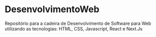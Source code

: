 # DesenvolvimentoWeb
Repositório para a cadeira de Desenvolvimento de Software para Web utilizando as tecnologias: HTML, CSS, Javascript, React e Next.Js
